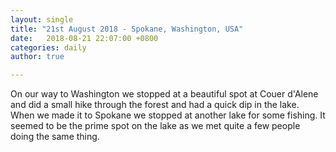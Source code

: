```yaml
---
layout: single
title: "21st August 2018 - Spokane, Washington, USA"
date:   2018-08-21 22:07:00 +0800
categories: daily
author: true

---
```


On our way to Washington we stopped at a beautiful spot at Couer d'Alene and did a small hike through the forest and had a quick dip in the lake. When we made it to Spokane we stopped at another lake for some fishing. It seemed to be the prime spot on the lake as we met quite a few people doing the same thing. 
